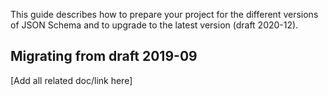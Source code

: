 This guide describes how to prepare your project for the different versions of JSON Schema and to upgrade to the latest version (draft 2020-12).

## Migrating from draft 2019-09

[Add all related doc/link here]
